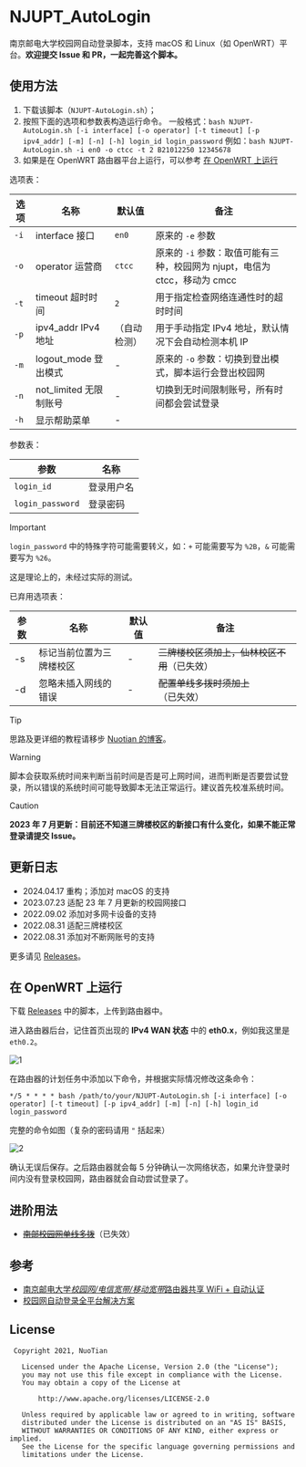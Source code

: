 # NJUPT_AutoLogin

南京邮电大学校园网自动登录脚本，支持 macOS 和 Linux（如 OpenWRT）平台。**欢迎提交 Issue 和 PR，一起完善这个脚本。**

## 使用方法

1. 下载该脚本（`NJUPT-AutoLogin.sh`）；
2. 按照下面的选项和参数表构造运行命令。
   一般格式：`bash NJUPT-AutoLogin.sh [-i interface] [-o operator] [-t timeout] [-p ipv4_addr] [-m] [-n] [-h] login_id login_password`
   例如：`bash NJUPT-AutoLogin.sh -i en0 -o ctcc -t 2 B21012250 12345678`
3. 如果是在 OpenWRT 路由器平台上运行，可以参考 [在 OpenWRT 上运行](#在-openwrt-上运行)

选项表：

| 选项 | 名称                   | 默认值       | 备注                                                                       |
| ---- | ---------------------- | ------------ | -------------------------------------------------------------------------- |
| `-i` | interface 接口         | `en0`        | 原来的 `-e` 参数                                                           |
| `-o` | operator 运营商        | `ctcc`       | 原来的 `-i` 参数：取值可能有三种，校园网为 njupt，电信为 ctcc，移动为 cmcc |
| `-t` | timeout 超时时间       | `2`          | 用于指定检查网络连通性时的超时时间                                         |
| `-p` | ipv4_addr IPv4 地址    | （自动检测） | 用于手动指定 IPv4 地址，默认情况下会自动检测本机 IP                        |
| `-m` | logout_mode 登出模式   | -            | 原来的 `-o` 参数：切换到登出模式，脚本运行会登出校园网                     |
| `-n` | not_limited 无限制账号 | -            | 切换到无时间限制账号，所有时间都会尝试登录                                 |
| `-h` | 显示帮助菜单           | -            |                                                                            |

参数表：

| 参数             | 名称       |
| ---------------- | ---------- |
| `login_id`       | 登录用户名 |
| `login_password` | 登录密码   |

> [!IMPORTANT]
>
> `login_password` 中的特殊字符可能需要转义，如：`+` 可能需要写为 `%2B`，`&` 可能需要写为 `%26`。
>
> 这是理论上的，未经过实际的测试。

已弃用选项表：

| 参数 | 名称                     | 默认值 | 备注                                         |
| ---- | ------------------------ | ------ | -------------------------------------------- |
| -s   | 标记当前位置为三牌楼校区 | -      | ~~三牌楼校区须加上，仙林校区不用~~（已失效） |
| -d   | 忽略未插入网线的错误     | -      | ~~配置单线多拨时须加上~~（已失效）           |

> [!TIP]
> 思路及更详细的教程请移步 [Nuotian 的博客](https://nuotian.furry.pro/blog/archives/204#header-id-4)。

> [!WARNING]
> 脚本会获取系统时间来判断当前时间是否是可上网时间，进而判断是否要尝试登录，所以错误的系统时间可能导致脚本无法正常运行。建议首先校准系统时间。

> [!CAUTION]
> **2023 年 7 月更新：目前还不知道三牌楼校区的新接口有什么变化，如果不能正常登录请提交 Issue。**

## 更新日志

- 2024.04.17 重构；添加对 macOS 的支持
- 2023.07.23 适配 23 年 7 月更新的校园网接口
- 2022.09.02 添加对多网卡设备的支持
- 2022.08.31 适配三牌楼校区
- 2022.08.31 添加对不断网账号的支持

更多请见 [Releases](https://github.com/s235784/NJUPT_AutoLogin/releases)。

## 在 OpenWRT 上运行

下载 [Releases](https://github.com/s235784/NJUPT_AutoLogin/releases) 中的脚本，上传到路由器中。

进入路由器后台，记住首页出现的 **IPv4 WAN 状态** 中的 **eth0.x**，例如我这里是 `eth0.2`。

![1](https://raw.githubusercontent.com/s235784/NJUPT_AutoLogin/main/doc/1.png)

在路由器的计划任务中添加以下命令，并根据实际情况修改这条命令：

```crontab
*/5 * * * * bash /path/to/your/NJUPT-AutoLogin.sh [-i interface] [-o operator] [-t timeout] [-p ipv4_addr] [-m] [-n] [-h] login_id login_password
```

完整的命令如图（复杂的密码请用 `"` 括起来）

![2](https://raw.githubusercontent.com/s235784/NJUPT_AutoLogin/main/doc/2.png)

确认无误后保存。之后路由器就会每 5 分钟确认一次网络状态，如果允许登录时间内没有登录校园网，路由器就会自动尝试登录了。

## 进阶用法

- ~~[南邮校园网单线多拨](https://nuotian.furry.pro/blog/archives/347)~~（已失效）

## 参考

- [南京邮电大学*校园网/电信宽带/移动宽带*路由器共享 WiFi + 自动认证](https://github.com/kaijianyi/NJUPT_NET)
- [校园网自动登录全平台解决方案](https://zhuanlan.zhihu.com/p/364016452)

## License

```license
 Copyright 2021, NuoTian

   Licensed under the Apache License, Version 2.0 (the "License");
   you may not use this file except in compliance with the License.
   You may obtain a copy of the License at

       http://www.apache.org/licenses/LICENSE-2.0

   Unless required by applicable law or agreed to in writing, software
   distributed under the License is distributed on an "AS IS" BASIS,
   WITHOUT WARRANTIES OR CONDITIONS OF ANY KIND, either express or implied.
   See the License for the specific language governing permissions and
   limitations under the License.
```
